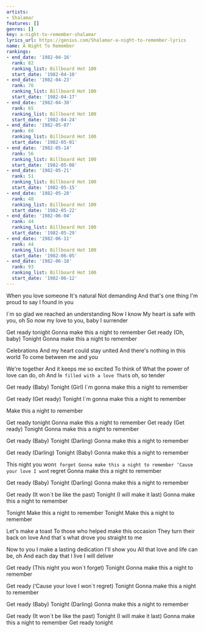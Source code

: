 ```yaml
---
artists:
- Shalamar
features: []
genres: []
key: a-night-to-remember-shalamar
lyrics_url: https://genius.com/Shalamar-a-night-to-remember-lyrics
name: A Night To Remember
rankings:
- end_date: '1982-04-16'
  rank: 82
  ranking_list: Billboard Hot 100
  start_date: '1982-04-10'
- end_date: '1982-04-23'
  rank: 76
  ranking_list: Billboard Hot 100
  start_date: '1982-04-17'
- end_date: '1982-04-30'
  rank: 65
  ranking_list: Billboard Hot 100
  start_date: '1982-04-24'
- end_date: '1982-05-07'
  rank: 60
  ranking_list: Billboard Hot 100
  start_date: '1982-05-01'
- end_date: '1982-05-14'
  rank: 56
  ranking_list: Billboard Hot 100
  start_date: '1982-05-08'
- end_date: '1982-05-21'
  rank: 51
  ranking_list: Billboard Hot 100
  start_date: '1982-05-15'
- end_date: '1982-05-28'
  rank: 48
  ranking_list: Billboard Hot 100
  start_date: '1982-05-22'
- end_date: '1982-06-04'
  rank: 44
  ranking_list: Billboard Hot 100
  start_date: '1982-05-29'
- end_date: '1982-06-11'
  rank: 44
  ranking_list: Billboard Hot 100
  start_date: '1982-06-05'
- end_date: '1982-06-18'
  rank: 93
  ranking_list: Billboard Hot 100
  start_date: '1982-06-12'
---
```

When you love someone
It's natural
Not demanding
And that's one thing
I'm proud to say I found in you

I`m so glad we reached an understanding
Now I know
My heart is safe with you, oh
So now my love to you, baby
I surrender


Get ready tonight
Gonna make this a night to remember
Get ready
(Oh, baby)
Tonight
Gonna make this a night to remember


Celebrations
And my heart could stay united
And there's nothing in this world
To come between me and you

We're together
And it keeps me so excited
To think of
What the power of love can do, oh
And I`m filled with a love
That`s oh, so tender


Get ready
(Baby)
Tonight
(Girl)
I`m gonna make this a night to remember

Get ready
(Get ready)
Tonight
I`m gonna make this a night to remember

Make this a night to remember

Get ready tonight
Gonna make this a night to remember
Get ready
(Get ready)
Tonight
Gonna make this a night to remember

Get ready
(Baby)
Tonight
(Darling)
Gonna make this a night to remember

Get ready
(Darling)
Tonight
(Baby)
Gonna make this a night to remember

This night you won`t forget
Gonna make this a night to remember
‘Cause your love I won`t regret
Gonna make this a night to remember

Get ready
(Baby)
Tonight
(Darling)
Gonna make this a night to remember

Get ready
(It won`t be like the past)
Tonight
(I will make it last)
Gonna make this a night to remember

Tonight
Make this a night to remember
Tonight
Make this a night to remember


Let's make a toast
To those who helped make this occasion
They turn their back on love
And that`s what drove you straight to me

Now to you I make a lasting dedication
I'll show you
All that love and life can be, oh
And each day that I live
I will deliver


Get ready
(This night you won`t forget)
Tonight
Gonna make this a night to remember

Get ready
(‘Cause your love I won`t regret)
Tonight
Gonna make this a night to remember

Get ready
(Baby)
Tonight
(Darling)
Gonna make this a night to remember

Get ready
(It won`t be like the past)
Tonight
(I will make it last)
Gonna make this a night to remember
Get ready tonight
